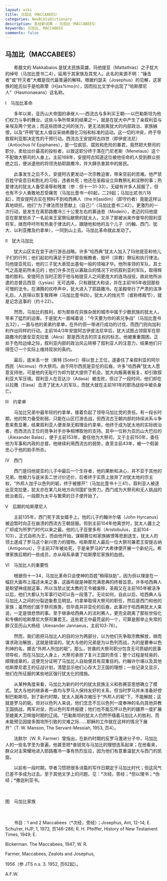 ```yaml
---
layout: wiki
title: 马加比（MACCABEES）
categories: NewBibleDictionary
description: 圣经新词典 - 马加比（MACCABEES）
keywords: 马加比, MACCABEES
comments: false
---
```


## 马加比（MACCABEES）

　　希腊文的 Makkabaios 是犹太民族英雄、玛他提亚（Mattathias）之子犹大的绰号（马加比壹书二4），延用于其家族及其党人。此名的来源不明：“锤击者”或“歼灭者”大概是现代最普遍的解释。根据约瑟夫（Josephus）的见解，这家族的姓氏似乎是哈斯摩（H]as%mo{n），因而拉比文学中出现了“哈斯摩尼人”（Hasmonaeans）这名称。

Ⅰ　马加比革命

　　多年以来，亚历山大帝国的承继人──西流古与多利买王朝──以巴勒斯坦为他们权力斗争的舞台。这些斗争所带来的结果之一，就是在犹大中产生了亲叙利亚与亲埃及两个党派；而这些团体之间的张力，更无法脱离犹大的内部政治、家族嫉恨，以及“开明”犹太人倡议采纳希腊化习俗和标准的运动。这一切的冲突，终于导致叙利亚那决定性的干预行动。西流古王安提阿古四世（即伊皮法尼）（Antiochus IV Epiphanes），是一位疯狂、腐败和危险的暴君，竟然把大祭司的职分，卖给出价最高的投标者，以致这职分终于落在门尼老斯（Menelaus）这个不配做大祭司的人身上。主前168年，安提阿古知道这位被他任命的人受到群众拒绝之后，便派遣他的将领洗劫耶路撒冷，并大肆杀害其中的居民。

　　此事发生之后不久，安提阿古更发动一次宗教迫害，带来空前的苦难。他严禁百姓守安息日和割礼的习俗，违者处死；他还在圣殿设立异教祭礼和淫秽的事；热爱律法的犹太人备受凌辱和残害（参：但十一31-33）。无疑有许多人屈服了，但也有不少人勇敢地忍受痛苦（马加比壹书一60起，二29起；马加比贰书六18起），而安提阿古实在预料不到哈西典人（the H]asidim）（即守约者）竟能这样认真地顽抗，他们“为了律法而甘愿献上（自己）”（马加比壹书二42）。更激烈的一次行动，是发生在离耶路撒冷三十公里左右的慕迪恩（Modein），老迈的玛他提亚在那里怒杀了一名前来王室祭坛献祭的犹太人，又杀了那被派来作督导的叙利亚将军，继而呼吁所有热衷于律法的人，跟随他和他的五个儿子（约翰、西门、犹大、以利亚撒及约拿单），一同到山上去。马加比革命就此发动了。

Ⅱ　犹大马加比

　　犹大山区实在宜于进行游击战略。许多“哈西典”犹太人加入了玛他提亚和他儿子们的行列；他们起初均满足于恐吓那些叛教者、毁坏〔异教〕祭坛和执行律法。玛他提亚死后，他的三子犹大表现出基甸一般的领袖才华。他所率领的军队，其士气之高是前所未见的；他们许多次在以寡敌众的情况下对抗叙利亚的军队，取得辉煌的胜利。安提阿古当时正困于他与帕提亚人之间更庞大的连场战役，故此他所派遣的总督吕西亚（Lysias）无可选择，只有跟犹大和谈，并在主前165年收回那些可憎的法令。在沸腾的欢呼声中，犹大进入了耶路撒冷。在圣殿举行了严肃的洁净礼后，人民得以恢复敬拜神（马加比壹书四）。犹太人的烛光节（或称修殿节），就是记念这事的（约十22）。

　　然而，马加比的胜利，却为那些在异族杂居的城市中属于少数民族的犹太人，带来了猛烈的迫害。于是犹大一面喊着说：“今天要为你的弟兄争战”（马加比壹书五32），一面与他的弟弟约拿单，在外约但一带进行成功的讨伐，而西门则向加利利作出同样的行动。主前164/3年安提阿古伊皮法尼卒后，犹大试图占领叙军在耶路撒冷的堡垒亚克拉堡（Akra）那是西流古的宗主权的标志。他被重重围困，正处于危险边缘之际，叙利亚内部的政治风云转移了叙利亚人的注意力，结果他们只得签订一个实际上维持现状的条约。

　　最后，底米丢一世（索特 [Soter]）得以登上王位，遂委任了亲叙利亚的阿尔西民（Alcimus）作大祭司。由于阿尔西民是亚伦的后裔，许多“哈西典”犹太人愿意支持他，可是他的无耻行为却为犹大提供了机会。犹大向叛离者报复，却引致叙利亚大军压境。叙利亚人在亚达沙（Adasa）被击败，但过了一段时间，他们却在以拉撒（Elasa）击溃了犹太人的军队，而犹大就在主前161年的那场战役中被杀身亡。

Ⅲ　约拿单

　　马加比兄弟中最年轻的约拿单，接着负起了领导马加比党的责任。有一段长时期，他的势力备受削弱，只能在山区打游击战，但西流古王朝内部的持续派系斗争愈来愈显著，结果叙利亚人便渐渐无暇理会约拿单。他终于成为犹太地的实际统治者，而西流古王位的竞争对手亦争相博取他的支持。其中一位称为亚历山大巴拉的（Alexander Balas），便于主前153年，委任他为大祭司，又于主前150年，委任他为军事和内政的总督。他继续利用西流古的弱势，直至主前43年，被一个假装忠心于他的助手所杀。

Ⅳ　西门

　　西门是玛他提亚的儿子中最后一个生存者，他的果断和决心，并不亚于其他的兄弟。他极力与底米丢二世讨价还价，后者终于实质上放弃了对犹太地的宗主权，“外邦人加于以色列的轭，终于被挪开”（马加比壹书十三41）。叙利亚人被逐出亚克拉堡，犹太亦在某几处地方向邻国扩张势力。西门成为大祭司和无人挑战的统治者后，一段颇为太平与繁荣的日子便开始了。

Ⅴ　后期的哈斯摩尼人

　　主前135年，西门死于其女婿手上。他的儿子约翰许尔堪（John Hyrcanus）被迫暂时向正在崩溃的西流古王朝屈服。但到主前104年他离世时，犹太人疆土之广却成为所罗门时代以来之最。他的儿子亚里多布（Aristobulus，主前104-103），正式自称为王，而由他开始，谋朝篡位和家族嫉恨等悲剧迭生，犹太人的领土遂成了罗马这个新兴势力的猎物。哈斯摩尼人最后一位大祭司兼君王安提古纳（Antigonus），于主前37年被处死，于是亲罗马的*大希律便开展一个新纪元。希律家族后期的一些成员，亦从母系承袭了哈斯摩尼家族的血统。

Ⅵ　马加比人的重要性

　　根据但十一34，马加比革命只会使神的百姓“稍得扶助”，因为但以理是在一幅巨大画布上描述未来之事，这画布就是神那充满恩典的终极旨意。许多哈西典人是盼望神成就这事，所以当禁止犹太教的王令被废除，圣殿又在主前165年被洁净以后，他们大都认为军事行动可以告一段落了。无论如何，自此以后，哈西典人与马加比人之间的分裂迹象愈见明显。约拿单取得大祭司的职任，然后是西门和他的家族；虽然他们属于祭司族类，但毕竟并非亚伦的后裔，此事对于哈西典犹太人来说，一定是很悲愤的事。至于继承哈西典人的法利赛人，更完全疏离了那些世俗化和专横的哈斯摩尼大祭司兼君王。这些君王中最荒诞的一个，可算是那举止失常的醉汉亚历山大杨纽（Alexander Jannaeus，主前103-76）。

　　然而，我们若把马加比人的目的分为两部分，以为他们先争取宗教解放，继而谋求政治解放，这就是错误的。犹大与他的兄弟是为以色列而战，为的是要奉以色列神的名，挪去“外邦人所加的轭”。那么，世袭的大祭司职分包含无可质疑的民事领导权，而在马加比人身上，大祭司承担了复兴王国的责任；整个过程是轻易的、顺理成章的，这便充分证明了马加比人自始便具有双重目的。约翰许尔堪以及其他哈斯摩尼君王的征战计划，清楚显示他们心存大卫王国的理想；一些记录又显示，他们在所征服的某些地区强行犹太化的措施。

　　从某种角度来看，马加比为新约时代的犹太民族主义和弥赛亚思想确立了模式。犹大与他的继承者一直均与罗马人保持友好的关系，但当时罗马并未准备好控制巴勒斯坦。到了新约时期，犹太人就再次被压于“外邦人的轭”下，不能解脱；这就是罗马的轭。但对以色列人来说，他们念念不忘以色列一度奉神的名向其他异教王国挑战，两军对垒，而以色列军终报捷；他们也不能忘怀以色列的疆界一度扩展至媲美大卫辉煌时期的辽阔。“巴勒斯坦的犹太人仍然怀缅着马加比人的胜利，而未能预见因提多围攻所引致的灾难之际……耶稣的工作就在这样的情况下展开”（T. W. Manson, The Servant-Messiah, 1953, 页4）。

　　法默尔（W. R. Farmer）曾指出，在新约时期的反罗马激进分子中，马加比人的一些名字至为普遍，他甚至把*奋锐党与马加比的理想连系起来；在他看来，群众对主荣耀地进入耶路撒冷一事有热烈反应，因为他们有意重温犹大与西门的凯旋。

　　以前有一段时期，学者习惯把很多诗篇的写作日期定于马加比时代；但这风气已差不多成为过去。至于其他文学上的问题，见：*次经，旁经；*但以理书；*伪经；*撒迦利亚书。

　





图　马加比家族

　

　　书目：1 and 2 Maccabees（*次经，旁经）；Josephus, Ant, 12-14; E. Schu/rer, HJP, 1, 1973, 页146-286; R. H. Pfeiffer, History of New Testament Times, 1949; E.

Bickerman. The Maccabees, 1947; W. R.

Farmer, Maccabees, Zealots and Josephus,

1956（参 JTS n.s. 3. 1952, 页62起）。

A.F.W.








